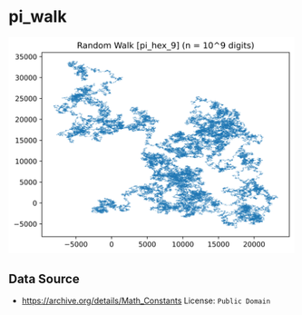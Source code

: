# pi_walk

![pi](output/thumb_pi_hex_9.png)

## Data Source

- <https://archive.org/details/Math_Constants>
    License: `Public Domain`
